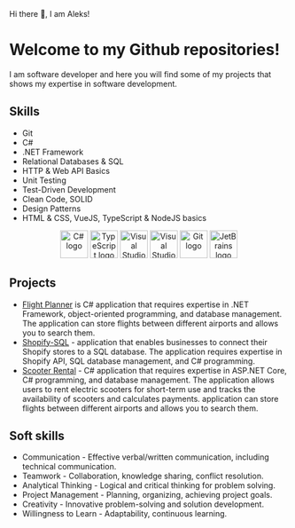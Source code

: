 <!DOCTYPE html>
<html>
 <head>
Hi there 👋, I am Aleks!
</head>

  <body>
    <h1>Welcome to my Github repositories!</h1>
    
   
I am software developer and here you will find some of my projects that shows my expertise in software development.

<h2>Skills</h2>
    <ul>
      <li>Git</li>
      <li>C#</li>
      <li>.NET Framework</li>
      <li>Relational Databases & SQL</li>
      <li>HTTP & Web API Basics</li>
      <li>Unit Testing</li>
      <li>Test-Driven Development</li>
      <li>Clean Code, SOLID</li>
      <li>Design Patterns</li>
      <li>HTML & CSS, VueJS, TypeScript & NodeJS basics</li>
    </ul>

<p></p>
    <div style="text-align:center">
      <img src="https://cdn.worldvectorlogo.com/logos/c--4.svg" width="50" height="50" alt="C# logo">
      <img src="https://cdn.worldvectorlogo.com/logos/typescript-2.svg" width="50" height="50" alt="TypeScript logo">
      <img src="https://cdn.worldvectorlogo.com/logos/visual-studio-code-1.svg" width="50" height="50" alt="Visual Studio Code logo">
      <img src="https://cdn.worldvectorlogo.com/logos/visual-studio-2013.svg" width="50" height="50" alt="Visual Studio 2013 logo">
      <img src="https://cdn.worldvectorlogo.com/logos/git.svg" width="50" height="50" alt="Git logo">
      <img src="https://cdn.worldvectorlogo.com/logos/jetbrains-1.svg" width="50" height="50" alt="JetBrains logo">
    </div>

## Projects

- [Flight Planner](https://github.com/Tronis87/Flight-planner) is C# application that requires expertise in .NET Framework, object-oriented programming, and database management. The application can store flights between different airports and allows you to search them.
- [Shopify-SQL](https://github.com/Tronis87/sql_training) - application that enables businesses to connect their Shopify stores to a SQL database. The application requires expertise in Shopify API, SQL database management, and C# programming.
- [Scooter Rental](https://github.com/Tronis87/ScooterRental) - C# application that requires expertise in ASP.NET Core, C# programming, and database management. The application allows users to rent electric scooters for short-term use and tracks the availability of scooters and calculates payments. application can store flights between different airports and allows you to search them.

<h2>Soft skills</h2>
<ul>
  <li>
     Communication - Effective verbal/written communication, including technical communication.
  </li>
  <li>
     Teamwork - Collaboration, knowledge sharing, conflict resolution.
  </li>
  <li>
    Analytical Thinking - Logical and critical thinking for problem solving.
  </li>
  <li>
    Project Management - Planning, organizing, achieving project goals.
  </li>
  <li>
     Creativity - Innovative problem-solving and solution development.
  </li>
  <li>
     Willingness to Learn - Adaptability, continuous learning.
  </li>
</ul>
<!--
**GreenZeb/GreenZeb** is a ✨ _special_ ✨ repository because its `README.md` (this file) appears on your GitHub profile.

Here are some ideas to get you started:

- 🔭 I’m currently working on ...
- 🌱 I’m currently learning ...
- 👯 I’m looking to collaborate on ...
- 🤔 I’m looking for help with ...
- 💬 Ask me about ...
- 📫 How to reach me: ...
- 😄 Pronouns: ...
- ⚡ Fun fact: ...
  -->
